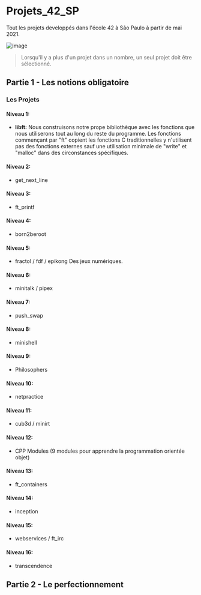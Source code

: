# Projets_42_SP
Tout les projets developpés dans l'école 42 à São Paulo à partir de mai 2021.

![image](https://user-images.githubusercontent.com/49699403/118574469-e319f180-b75a-11eb-98c3-86f9c84fb180.png)

> Lorsqu'il y a plus d'un projet dans un nombre, un seul projet doit être sélectionné.

## Partie 1 - Les notions obligatoire

### Les Projets
#### Niveau 1:
- **libft:**	Nous construisons notre prope bibliothèque avec les fonctions que nous utiliserons tout au long du reste du programme. Les fonctions commençant par "ft" copient les fonctions C traditionnelles y n'utilisent pas des fonctions externes sauf une utilisation minimale de "write" et "malloc" dans des circonstances spécifiques.

#### Niveau 2:
- get_next_line
	
#### Niveau 3:		
- ft_printf

#### Niveau 4:
- born2beroot
	
#### Niveau 5:
- fractol / fdf / epikong
	Des jeux numériques.

#### Niveau 6:
- minitalk / pipex
	
#### Niveau 7:
- push_swap

#### Niveau 8:
- minishell

#### Niveau 9:
- Philosophers

#### Niveau 10:
- netpractice

#### Niveau 11:
- cub3d / minirt

#### Niveau 12:
- CPP Modules (9 modules pour apprendre la programmation orientée objet)

#### Niveau 13:
- ft_containers

#### Niveau 14:
- inception

#### Niveau 15:
- webservices / ft_irc

#### Niveau 16:
- transcendence

## Partie 2 - Le perfectionnement
